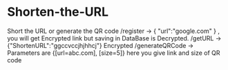 # Shorten-the-URL
Short the URL or generate the QR code 
/register        -> { "url":"google.com" } ,  you will get Encrypted link but saving in DataBase is Decrypted.
/getURL          -> {"ShortenURL":"ggccvccjhjhhcj"}  Encrypted
/generateQRCode  -> Parameters are {[url=abc.com], [size=5]}   here you give link and size of QR code 


